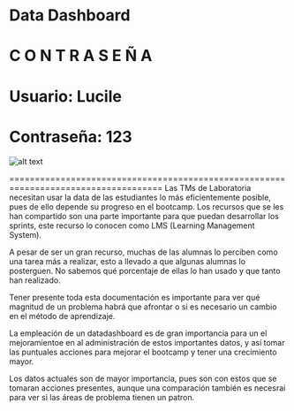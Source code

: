 # Data Dashboard

# C O N T R A S E Ñ A
# Usuario: Lucile
# Contraseña: 123

![alt text](https://emeraldng.github.io/Diana-Esmeralda-Nava/img/proyecto-2.png)


====================================================================================
Las TMs de Laboratoria necesitan usar la data de las estudiantes lo más eficientemente posible, pues de ello depende
su progreso en el bootcamp. Los recursos que se les han compartido son una parte importante para que puedan desarrollar
los sprints, este recurso lo conocen como LMS (Learning Management System).

A pesar de ser un gran recurso, muchas de las alumnas lo perciben como una tarea más a realizar, esto a llevado a que
algunas alumnas lo posterguen. No sabemos qué porcentaje de ellas lo han usado y que tanto han realizado.

Tener presente toda esta documentación es importante para ver qué magnitud de un problema habrá que afrontar o si es necesario un cambio
en el método de aprendizaje.

La empleación de un datadashboard es de gran importancia para un el mejoramientoe en al administración de estos importantes datos, y así tomar las puntuales acciones para mejorar el bootcamp y tener una crecimiento mayor.

Los datos actuales son de mayor importancia, pues son con estos que se tomaran acciones presentes, aunque una comparación también es necesrai para ver si las áreas de problema tienen un patron.




